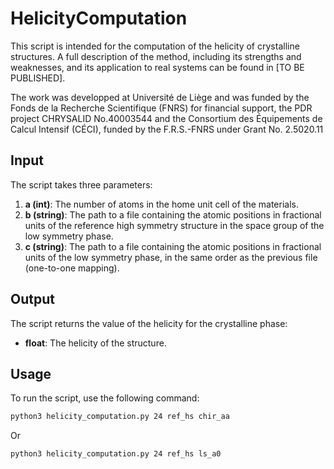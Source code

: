 # HelicityComputation

This script is intended for the computation of the helicity of crystalline structures. A full description of the method, including its strengths and weaknesses, and its application to real systems can be found in [TO BE PUBLISHED].

The work was developped at Université de Liège and was funded by the Fonds de la Recherche Scientifique (FNRS) for financial support, the PDR project CHRYSALID No.40003544 and the Consortium des Équipements de Calcul Intensif (CÉCI), funded by the F.R.S.-FNRS under Grant No. 2.5020.11
## Input

The script takes three parameters:

1. **a (int)**: The number of atoms in the home unit cell of the materials.
2. **b (string)**: The path to a file containing the atomic positions in fractional units of the reference high symmetry structure in the space group of the low symmetry phase.
3. **c (string)**: The path to a file containing the atomic positions in fractional units of the low symmetry phase, in the same order as the previous file (one-to-one mapping).

## Output

The script returns the value of the helicity for the crystalline phase:

- **float**: The helicity of the structure.

## Usage

To run the script, use the following command:

```bash
python3 helicity_computation.py 24 ref_hs chir_aa
```

Or

```bash
python3 helicity_computation.py 24 ref_hs ls_a0
```
